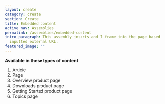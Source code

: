 ```yaml
---
layout: create
category: create
section: Create
title: Embedded content
active_nav: Assemblies
permalink: /assemblies/embedded-content
intro_paragraph: This assembly inserts and I frame into the page based on an
  inputted external URL.
featured_image: ""
---
```

**Available in these types of content**

1. Article
2. Page
3. Overview product page
4. Downloads product page
5. Getting Started product page
6. Topics page